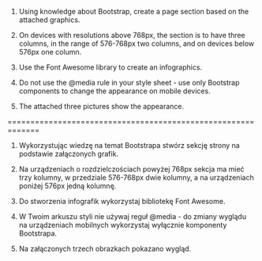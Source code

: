 1. Using knowledge about Bootstrap, create a page section based on the attached graphics.

2. On devices with resolutions above 768px, the section is to have three columns, in the range of 576-768px two columns, and on devices below 576px one column.

3. Use the Font Awesome library to create an infographics.

4. Do not use the @media rule in your style sheet - use only Bootstrap components to change the appearance on mobile devices.

5. The attached three pictures show the appearance.

=============================================================

1. Wykorzystując wiedzę na temat Bootstrapa stwórz sekcję strony na podstawie załączonych grafik.

2. Na urządzeniach o rozdzielczościach powyżej 768px sekcja ma mieć trzy kolumny, w przedziale 576-768px dwie kolumny, a na urządzeniach poniżej 576px jedną kolumnę.

3. Do stworzenia infografik wykorzystaj bibliotekę Font Awesome.

4. W Twoim arkuszu styli nie używaj reguł @media - do zmiany wyglądu na urządzeniach mobilnych wykorzystaj wyłącznie komponenty Bootstrapa.

5. Na załączonych trzech obrazkach pokazano wygląd.